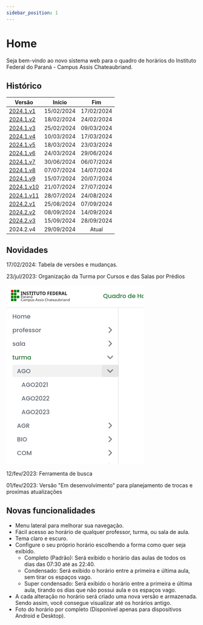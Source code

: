```yaml
---
sidebar_position: 1
---
```


# Home

<p>
  Seja bem-vindo ao novo sistema web para o quadro de horários do Instituto Federal do Paraná - Campus Assis Chateaubriand. 
</p>

## Histórico

| Versão    |   Início   |     Fim    |
|-----------|:----------:|:----------:|
| [2024.1.v1](/docs/2024.1.1/intro) | 15/02/2024 | 17/02/2024 |
| [2024.1.v2](/docs/2024.1.2/intro) | 18/02/2024 | 24/02/2024 |
| [2024.1.v3](/docs/2024.1.3/intro) | 25/02/2024 | 09/03/2024 |
| [2024.1.v4](/docs/2024.1.4/intro) | 10/03/2024 | 17/03/2024 |
| [2024.1.v5](/docs/2024.1.5/intro) | 18/03/2024 | 23/03/2024 |
| [2024.1.v6](/docs/2024.1.6/intro) | 24/03/2024 | 29/06/2024 |
| [2024.1.v7](/docs/2024.1.7/intro) | 30/06/2024 | 06/07/2024 |
| [2024.1.v8](/docs/2024.1.8/intro) | 07/07/2024 | 14/07/2024 |
| [2024.1.v9](/docs/2024.1.9/intro) | 15/07/2024 | 20/07/2024 |
| [2024.1.v10](/docs/2024.1.10/intro) | 21/07/2024 | 27/07/2024 |
| [2024.1.v11](/docs/2024.1.11/intro) | 28/07/2024 | 24/08/2024 |
| [2024.2.v1](/docs/2024.2.1/intro) | 25/08/2024 | 07/09/2024 |
| [2024.2.v2](/docs/2024.2.2/intro) | 08/09/2024 | 14/09/2024 |
| [2024.2.v3](/docs/2024.2.3/intro) | 15/09/2024 | 28/09/2024 |
| 2024.2.v4 | 29/09/2024 | Atual |


## Novidades

17/02/2024: Tabela de versões e mudanças.

23/jul/2023: Organização da Turma por Cursos e das Salas por Prédios

![novidade_menu_grupo](./assets/novidade_menu_grupo.png)

12/fev/2023: Ferramenta de busca

01/fev/2023: Versão "Em desenvolvimento" para planejamento de trocas e proxímas atualizações

## Novas funcionalidades


- Menu lateral para melhorar sua navegação.
- Fácil acesso ao horário de qualquer professor, turma, ou sala de aula.
- Tema claro e escuro.
- Configure o seu próprio horário escolhendo a forma como quer seja exibido.
  - Completo (Padrão): Será exibido o horário das aulas de todos os dias das 07:30 até as 22:40.
  - Condensado: Será exibido o horário entre a primeira e última aula, sem tirar os espaços vago.
  - Super condensado: Será exibido o horário entre a primeira e última aula, tirando os dias que não possui aula e os espaços vago.
- A cada alteração no horário será criado uma nova versão e armazenada. Sendo assim, você consegue visualizar até os horários antigo.
- Foto do horário por completo (Disponível apenas para dispositivos Android e Desktop).
